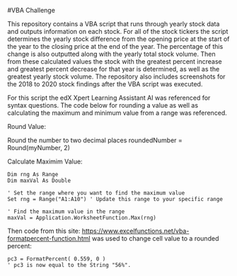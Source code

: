 #VBA Challenge

This repository contains a VBA script that runs through yearly stock data and outputs information on each stock. For all of the stock tickers the script determines the yearly stock difference from the opening price at the start of the year to the closing price at the end of the year. The percentage of this change is also outputted along with the yearly total stock volume. Then from these calculated values the stock with the greatest percent increase and greatest percent decrease for that year is determined, as well as the greatest yearly stock volume. The repository also includes screenshots for the 2018 to 2020 stock findings after the VBA script was executed. 


For this script the edX Xpert Learning Assistant AI was referenced for syntax questions. The code below for rounding a value as well as calculating the maximum and minimum value from a range was referenced.

Round Value:

Round the number to two decimal places
    roundedNumber = Round(myNumber, 2)


Calculate Maximim Value:

    Dim rng As Range
    Dim maxVal As Double
    
    ' Set the range where you want to find the maximum value
    Set rng = Range("A1:A10") ' Update this range to your specific range
    
    ' Find the maximum value in the range
    maxVal = Application.WorksheetFunction.Max(rng)



Then code from this site: https://www.excelfunctions.net/vba-formatpercent-function.html was used to change cell value to a rounded percent:

    pc3 = FormatPercent( 0.559, 0 )
    ' pc3 is now equal to the String "56%".
